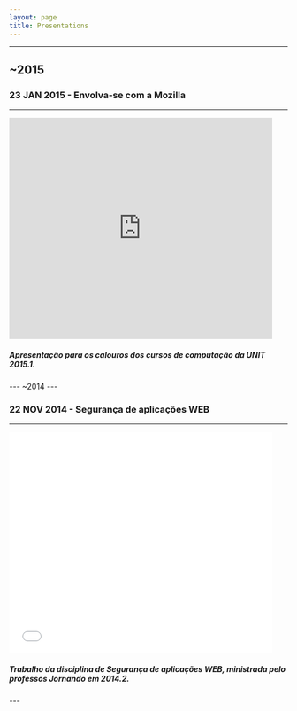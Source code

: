 ```yaml
---
layout: page
title: Presentations
---
```


---
~2015
---

### 23 JAN 2015 - Envolva-se com a Mozilla
---
<iframe src="http://rafastavares.github.io/Talk-Envolva-se/" width="476" height="400" frameborder="0" marginwidth="0" marginheight="0" scrolling="no"></iframe>

<h5>Apresentação para os calouros dos cursos de computação da UNIT 2015.1.</h5>
---
~2014
---

### 22 NOV 2014 - Segurança de aplicações WEB
---
<iframe src="//www.slideshare.net/slideshow/embed_code/41874521" width="476" height="400" frameborder="0" marginwidth="0" marginheight="0" scrolling="no"></iframe>
<h5>Trabalho da disciplina de Segurança de aplicações WEB, ministrada pelo professos Jornando em 2014.2.</h5>
---

